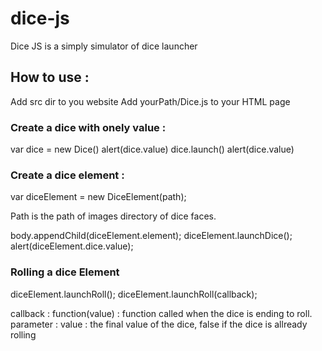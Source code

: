 # dice-js
Dice JS is a simply simulator of dice launcher

## How to use :
Add src dir to you website
Add yourPath/Dice.js to your HTML page

### Create a dice with onely value :
var dice = new Dice()
alert(dice.value)
dice.launch()
alert(dice.value)

### Create a dice element :
var diceElement = new DiceElement(path);

Path is the path of images directory of dice faces.

body.appendChild(diceElement.element);
diceElement.launchDice();
alert(diceElement.dice.value);

### Rolling a dice Element
diceElement.launchRoll();
diceElement.launchRoll(callback);

callback : function(value) :
function called when the dice is ending to roll.
parameter : value : the final value of the dice, false if the dice is allready rolling
